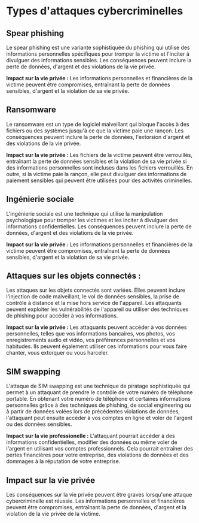 # Types d'attaques cybercriminelles

## Spear phishing

Le spear phishing est une variante sophistiquée du phishing qui utilise des informations personnelles spécifiques pour tromper la victime et l'inciter à divulguer des informations sensibles. Les conséquences peuvent inclure la perte de données, d'argent et des violations de la vie privée.

**Impact sur la vie privée :** Les informations personnelles et financières de la victime peuvent être compromises, entraînant la perte de données sensibles, d'argent et la violation de sa vie privée.

## Ransomware

Le ransomware est un type de logiciel malveillant qui bloque l'accès à des fichiers ou des systèmes jusqu'à ce que la victime paie une rançon. Les conséquences peuvent inclure la perte de données, l'extorsion d'argent et des violations de la vie privée.

**Impact sur la vie privée :** Les fichiers de la victime peuvent être verrouillés, entraînant la perte de données sensibles et la violation de sa vie privée si des informations personnelles sont incluses dans les fichiers verrouillés. En outre, si la victime paie la rançon, elle peut divulguer des informations de paiement sensibles qui peuvent être utilisées pour des activités criminelles.

## Ingénierie sociale

L'ingénierie sociale est une technique qui utilise la manipulation psychologique pour tromper les victimes et les inciter à divulguer des informations confidentielles. Les conséquences peuvent inclure la perte de données, d'argent et des violations de la vie privée.

**Impact sur la vie privée :** Les informations personnelles et financières de la victime peuvent être compromises, entraînant la perte de données sensibles, d'argent et la violation de sa vie privée.


## Attaques sur les objets connectés :

Les attaques sur les objets connectés sont variées. Elles peuvent inclure l'injection de code malveillant, le vol de données sensibles, la prise de contrôle à distance et la mise hors service de l'appareil. Les attaquants peuvent exploiter les vulnérabilités de l'appareil ou utiliser des techniques de phishing pour accéder à vos informations.

**Impact sur la vie privée :** Les attaquants peuvent accéder à vos données personnelles, telles que vos informations bancaires, vos photos, vos enregistrements audio et vidéo, vos préférences personnelles et vos habitudes. Ils peuvent également utiliser ces informations pour vous faire chanter, vous extorquer ou vous harceler.

## SIM swapping
L'attaque de SIM swapping est une technique de piratage sophistiquée qui permet à un attaquant de prendre le contrôle de votre numéro de téléphone portable. En obtenant votre numéro de téléphone et certaines informations personnelles grâce à des techniques de phishing, de social engineering ou à partir de données volées lors de précédentes violations de données, l'attaquant peut ensuite accéder à vos comptes en ligne et voler de l'argent ou des données sensibles.

**Impact sur la vie professionelle  :** L'attaquant pourrait accéder à des informations confidentielles, modifier des données ou même voler de l'argent en utilisant vos comptes professionnels. Cela pourrait entraîner des pertes financières pour votre entreprise, des violations de données et des dommages à la réputation de votre entreprise.

## Impact sur la vie privée

Les conséquences sur la vie privée peuvent être graves lorsqu'une attaque cybercriminelle est réussie. Les informations personnelles et financières peuvent être compromises, entraînant la perte de données, d'argent et la violation de la vie privée de la victime.
